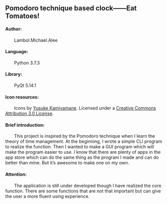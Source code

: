 ## Pomodoro technique based clock——Eat Tomatoes!


#### Author: 
&emsp;&emsp;Lambol.Michael.Alee

#### Language:

&emsp;&emsp;Python 3.7.3

#### Library:

&emsp;&emsp;PyQt 5.14.1

#### Icon resources:

&emsp;&emsp;Icons by [Yusuke Kamiyamane](http://p.yusukekamiyamane.com/). Licensed under a [Creative Commons Attribution 3.0 License](http://creativecommons.org/licenses/by/3.0/).

#### Brief introduction:

&emsp;&emsp;This project is inspired by the Pomodoro technique when I learn the theory of time management. At the beginning, I wrote a simple CLI program to realize the function. Then I wanted to make a GUI program which will make the program easier to use. I know that there are plenty of apps in the app store which can do the same thing as the program I made and can do better than mine. But it’s awesome to make one on my own.

#### Attention:

&emsp;&emsp;The application is still under developed though I have realized the core function. There are some functions that are not that important but can give the user a more fluent using experience.
